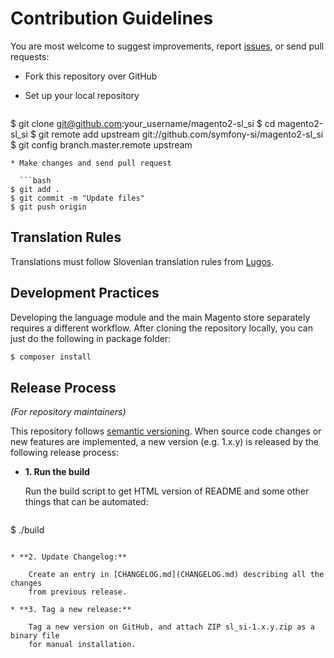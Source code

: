 # Contribution Guidelines

You are most welcome to suggest improvements, report
[issues](https://github.com/symfony-si/magento2-sl_si/issues), or send pull
requests:

* Fork this repository over GitHub
* Set up your local repository

  ```bash
$ git clone git@github.com:your_username/magento2-sl_si
$ cd magento2-sl_si
$ git remote add upstream git://github.com/symfony-si/magento2-sl_si
$ git config branch.master.remote upstream
```
* Make changes and send pull request

  ```bash
$ git add .
$ git commit -m "Update files"
$ git push origin
```


## Translation Rules

Translations must follow Slovenian translation rules from
[Lugos](https://wiki.lugos.si/slovenjenje:pravila).


## Development Practices

Developing the language module and the main Magento store separately requires
a different workflow. After cloning the repository locally, you can just do the
following in package folder:

```bash
$ composer install
```


## Release Process

*(For repository maintainers)*

This repository follows [semantic versioning](http://semver.org). When source
code changes or new features are implemented, a new version (e.g. 1.x.y) is
released by the following release process:

* **1. Run the build**

    Run the build script to get HTML version of README and some other things that
    can be automated:

    ```bash
$ ./build
```

* **2. Update Changelog:**

    Create an entry in [CHANGELOG.md](CHANGELOG.md) describing all the changes
    from previous release.

* **3. Tag a new release:**

    Tag a new version on GitHub, and attach ZIP sl_si-1.x.y.zip as a binary file
    for manual installation.
